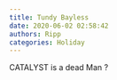```yaml
---
title: Tundy Bayless
date: 2020-06-02 02:58:42
authors: Ripp
categories: Holiday
---
```


 CATALYST is a dead Man ?